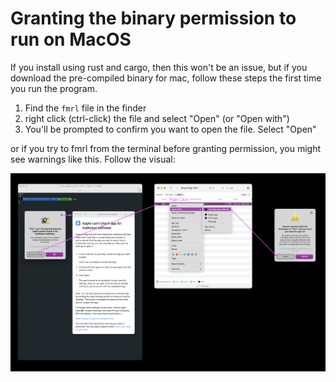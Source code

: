 # Granting the binary permission to run on MacOS

If you install using rust and cargo, then this won't be an issue, but if you download the pre-compiled binary for mac, follow these steps the first time you run the program.

1. Find the `fmrl` file in the finder
2. right click (ctrl-click) the file and select "Open" (or "Open with")
3. You'll be prompted to confirm you want to open the file. Select "Open"

or if you try to fmrl from the terminal before granting permission, you might see warnings like this. Follow the visual:

![security visual](./macos-security.png)
